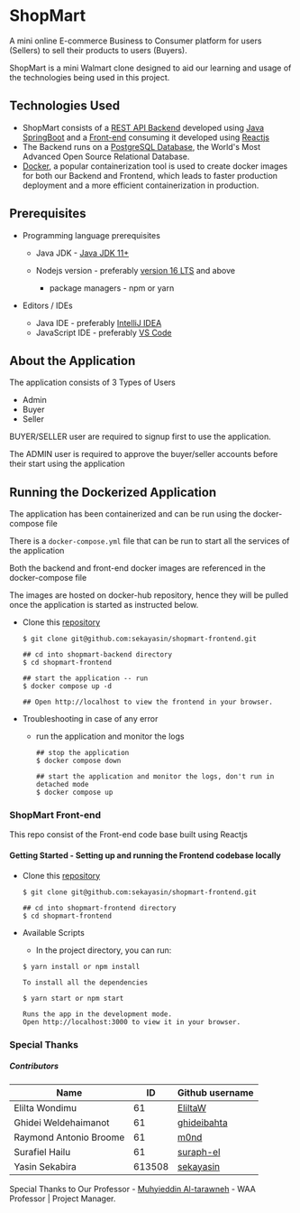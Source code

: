 # ShopMart 

A mini online E-commerce Business to Consumer platform for users (Sellers) to sell their products to users (Buyers). 

ShopMart is a mini Walmart clone designed to aid our learning and usage of the technologies being used in this project.

## Technologies Used

 - ShopMart consists of a [REST API Backend](https://github.com/sekayasin/shopmart-backend) developed using [Java SpringBoot](https://spring.io/projects/spring-boot) and a [Front-end](https://github.com/sekayasin/shopmart-frontend) consuming it developed using [Reactjs](https://reactjs.org/)
 - The Backend runs on a [PostgreSQL Database](https://www.postgresql.org/), the World's Most Advanced Open Source Relational Database.
 - [Docker](https://www.docker.com/), a popular containerization tool is used to create docker images for both our Backend and Frontend, which leads to faster production deployment and a more efficient containerization in production.

## Prerequisites

- Programming language prerequisites

    - Java JDK - [Java JDK 11+](https://www.oracle.com/java/technologies/javase/jdk11-archive-downloads.html)
    - Nodejs version - preferably [version 16 LTS](https://nodejs.org/en/) and above
  
        - package managers - npm or yarn
- Editors / IDEs

    - Java IDE - preferably [IntelliJ IDEA](https://www.jetbrains.com/idea/)
    - JavaScript IDE - preferably [VS Code](https://code.visualstudio.com/)

## About the Application

The application consists of 3 Types of Users
- Admin
- Buyer
- Seller

BUYER/SELLER user are required to signup first to use the application.

The ADMIN user is required to approve the buyer/seller accounts before their start using the application

## Running the Dockerized Application

The application has been containerized and can be run using the docker-compose file

There is a `docker-compose.yml` file that can be run to start all the services of the application

Both the backend and front-end docker images are referenced in the docker-compose file

The images are hosted on docker-hub repository, hence they will be pulled once the application is started as instructed below.

- Clone this [repository](https://github.com/sekayasin/shopmart-frontend)

    ```
    $ git clone git@github.com:sekayasin/shopmart-frontend.git
    
    ## cd into shopmart-backend directory
    $ cd shopmart-frontend
  
    ## start the application -- run 
    $ docker compose up -d
    
    ## Open http://localhost to view the frontend in your browser.
    ```
- Troubleshooting in case of any error
  
  - run the application and monitor the logs

    ```
    ## stop the application
    $ docker compose down
    
    ## start the application and monitor the logs, don't run in detached mode
    $ docker compose up
    ```

### ShopMart Front-end

This repo consist of the Front-end code base built using Reactjs

#### Getting Started - Setting up and running the Frontend codebase locally

- Clone this [repository](https://github.com/sekayasin/shopmart-frontend) 

    ```
    $ git clone git@github.com:sekayasin/shopmart-frontend.git
    
    ## cd into shopmart-frontend directory
    $ cd shopmart-frontend

    ```
- Available Scripts

    - In the project directory, you can run:

    ```
    $ yarn install or npm install

    To install all the dependencies 

    $ yarn start or npm start

    Runs the app in the development mode.
    Open http://localhost:3000 to view it in your browser.
    ```
### Special Thanks

##### Contributors

| Name                   | ID      | Github username                               |
|------------------------|---------|-----------------------------------------------|
| Elilta Wondimu         | 61      | [EliltaW](https://github.com/EliltaW)         |
| Ghidei Weldehaimanot   | 61      | [ghideibahta](https://github.com/ghideibahta) |
| Raymond Antonio Broome | 61      | [m0nd](https://github.com/m0nd)               |
| Surafiel Hailu         | 61      | [suraph-el](https://github.com/suraph-el)     |
| Yasin Sekabira         | 613508  | [sekayasin](https://github.com/sekayasin)     |

Special Thanks to Our Professor - [Muhyieddin Al-tarawneh](https://github.com/muhyidean) - WAA Professor | Project Manager.


